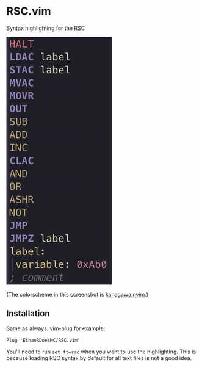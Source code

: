 # RSC.vim
Syntax highlighting for the RSC

![Preview](https://github.com/EthanRDoesMC/RSC.vim/blob/e2f9b4ebf6ae02548ce3547c4e21d90df0f53748/RSCvim%20preview.jpg)

(The colorscheme in this screenshot is [kanagawa.nvim](https://github.com/rebelot/kanagawa.nvim).)

## Installation
Same as always. vim-plug for example:
```vim
Plug 'EthanRDoesMC/RSC.vim'
```

You'll need to run `set ft=rsc` when you want to use the highlighting. This is because loading RSC syntax by default for all text files is not a good idea.

